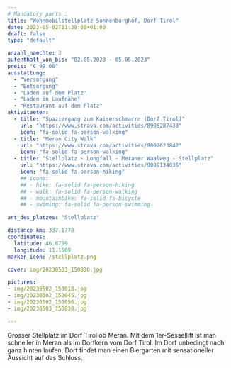 ```yaml
---
# Mandatory parts :
title: "Wohnmobilstellplatz Sonnenburghof, Dorf Tirol"
date: 2023-05-02T11:39:08+01:00
draft: false
type: "default"

anzahl_naechte: 3
aufenthalt_von_bis: "02.05.2023 - 05.05.2023"
preis: "€ 99.00"
ausstattung:
  - "Versorgung"
  - "Entsorgung"
  - "Laden auf dem Platz"
  - "Laden in Laufnähe"
  - "Restaurant auf dem Platz"
aktivitaeten:
  - title: "Spaziergang zum Kaiserschmarrn (Dorf Tirol)"
    url: "https://www.strava.com/activities/8996287433"
    icon: "fa-solid fa-person-walking"
  - title: "Meran City Walk"
    url: "https://www.strava.com/activities/9002623842"
    icon: "fa-solid fa-person-walking"
  - title: "Stellplatz - Longfall - Meraner Waalweg - Stellplatz"
    url: "https://www.strava.com/activities/9009134036"
    icon: "fa-solid fa-person-hiking"
    ## icons:
    ## - hike: fa-solid fa-person-hiking
    ## - walk: fa-solid fa-person-walking
    ## - mountainbike: fa-solid fa-bicycle
    ## - swiming: fa-solid fa-person-swimming

art_des_platzes: "Stellplatz"

distance_km: 337.1778
coordinates:
  latitude: 46.6759
  longitude: 11.1669
marker_icon: /stellplatz.png

cover: img/20230503_150830.jpg

pictures: 
- img/20230502_150018.jpg
- img/20230502_150045.jpg
- img/20230502_150056.jpg
- img/20230503_150830.jpg

---
```

Grosser Stellplatz im Dorf Tirol ob Meran. Mit dem 1er-Sessellift ist man schneller in Meran als im Dorfkern vom Dorf Tirol. Im Dorf unbedingt nach ganz hinten laufen. Dort findet man einen Biergarten mit sensationeller Aussicht auf das Schloss.